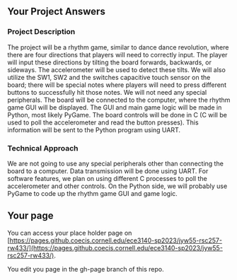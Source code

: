 ## Your Project Answers

### Project Description

The project will be a rhythm game, similar to dance dance revolution, where there are four directions that players will need to correctly input. The player will input these directions by tilting the board forwards, backwards, or sideways. The accelerometer will be used to detect these tilts. We will also utilize the SW1, SW2 and the switches capacitive touch sensor on the board; there will be special notes where players will need to press different buttons to successfully hit those notes. We will not need any special peripherals. The board will be connected to the computer, where the rhythm game GUI will be displayed. The GUI and main game logic will be made in Python, most likely PyGame. The board controls will be done in C (C will be used to poll the accelerometer and read the button presses). This information will be sent to the Python program using UART.
### Technical Approach

We are not going to use any special peripherals other than connecting the board to a computer. Data transmission will be done using UART. For software features, we plan on using different C processes to poll the accelerometer and other controls. On the Python side, we will probably use PyGame to code up the rhythm game GUI and game logic. 
## Your page
You can access your place holder page on [https://pages.github.coecis.cornell.edu/ece3140-sp2023/jyw55-rsc257-rw433/](https://pages.github.coecis.cornell.edu/ece3140-sp2023/jyw55-rsc257-rw433/).

You edit you page in the gh-page branch of this repo.